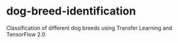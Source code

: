 # dog-breed-identification
Classification of different dog breeds using Transfer Learning and TensorFlow 2.0
